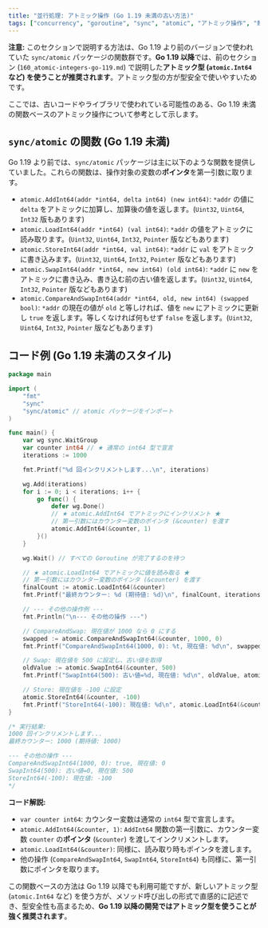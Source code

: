 ```yaml
---
title: "並行処理: アトミック操作 (Go 1.19 未満の古い方法)"
tags: ["concurrency", "goroutine", "sync", "atomic", "アトミック操作", "競合状態", "低レベル同期"]
---
```


**注意:** このセクションで説明する方法は、Go 1.19 より前のバージョンで使われていた `sync/atomic` パッケージの関数群です。**Go 1.19 以降**では、前のセクション (`160_atomic-integers-go-119.md`) で説明した**アトミック型 (`atomic.Int64` など) を使うことが推奨されます**。アトミック型の方が型安全で使いやすいためです。

ここでは、古いコードやライブラリで使われている可能性のある、Go 1.19 未満の関数ベースのアトミック操作について参考として示します。

## `sync/atomic` の関数 (Go 1.19 未満)

Go 1.19 より前では、`sync/atomic` パッケージは主に以下のような関数を提供していました。これらの関数は、操作対象の変数の**ポインタ**を第一引数に取ります。

*   `atomic.AddInt64(addr *int64, delta int64) (new int64)`: `*addr` の値に `delta` をアトミックに加算し、加算後の値を返します。(`Uint32`, `Uint64`, `Int32` 版もあります)
*   `atomic.LoadInt64(addr *int64) (val int64)`: `*addr` の値をアトミックに読み取ります。(`Uint32`, `Uint64`, `Int32`, `Pointer` 版などもあります)
*   `atomic.StoreInt64(addr *int64, val int64)`: `*addr` に `val` をアトミックに書き込みます。(`Uint32`, `Uint64`, `Int32`, `Pointer` 版などもあります)
*   `atomic.SwapInt64(addr *int64, new int64) (old int64)`: `*addr` に `new` をアトミックに書き込み、書き込む前の古い値を返します。(`Uint32`, `Uint64`, `Int32`, `Pointer` 版などもあります)
*   `atomic.CompareAndSwapInt64(addr *int64, old, new int64) (swapped bool)`: `*addr` の現在の値が `old` と等しければ、値を `new` にアトミックに更新し `true` を返します。等しくなければ何もせず `false` を返します。(`Uint32`, `Uint64`, `Int32`, `Pointer` 版などもあります)

## コード例 (Go 1.19 未満のスタイル)

```go title="関数ベースのアトミック操作 (Go < 1.19)"
package main

import (
	"fmt"
	"sync"
	"sync/atomic" // atomic パッケージをインポート
)

func main() {
	var wg sync.WaitGroup
	var counter int64 // ★ 通常の int64 型で宣言
	iterations := 1000

	fmt.Printf("%d 回インクリメントします...\n", iterations)

	wg.Add(iterations)
	for i := 0; i < iterations; i++ {
		go func() {
			defer wg.Done()
			// ★ atomic.AddInt64 でアトミックにインクリメント ★
			// 第一引数にはカウンター変数のポインタ (&counter) を渡す
			atomic.AddInt64(&counter, 1)
		}()
	}

	wg.Wait() // すべての Goroutine が完了するのを待つ

	// ★ atomic.LoadInt64 でアトミックに値を読み取る ★
	// 第一引数にはカウンター変数のポインタ (&counter) を渡す
	finalCount := atomic.LoadInt64(&counter)
	fmt.Printf("最終カウンター: %d (期待値: %d)\n", finalCount, iterations)

	// --- その他の操作例 ---
	fmt.Println("\n--- その他の操作 ---")

	// CompareAndSwap: 現在値が 1000 なら 0 にする
	swapped := atomic.CompareAndSwapInt64(&counter, 1000, 0)
	fmt.Printf("CompareAndSwapInt64(1000, 0): %t, 現在値: %d\n", swapped, atomic.LoadInt64(&counter))

	// Swap: 現在値を 500 に設定し、古い値を取得
	oldValue := atomic.SwapInt64(&counter, 500)
	fmt.Printf("SwapInt64(500): 古い値=%d, 現在値: %d\n", oldValue, atomic.LoadInt64(&counter))

	// Store: 現在値を -100 に設定
	atomic.StoreInt64(&counter, -100)
	fmt.Printf("StoreInt64(-100): 現在値: %d\n", atomic.LoadInt64(&counter))
}

/* 実行結果:
1000 回インクリメントします...
最終カウンター: 1000 (期待値: 1000)

--- その他の操作 ---
CompareAndSwapInt64(1000, 0): true, 現在値: 0
SwapInt64(500): 古い値=0, 現在値: 500
StoreInt64(-100): 現在値: -100
*/
```

**コード解説:**

*   `var counter int64`: カウンター変数は通常の `int64` 型で宣言します。
*   `atomic.AddInt64(&counter, 1)`: `AddInt64` 関数の第一引数に、カウンター変数 `counter` の**ポインタ** (`&counter`) を渡してインクリメントします。
*   `atomic.LoadInt64(&counter)`: 同様に、読み取り時もポインタを渡します。
*   他の操作 (`CompareAndSwapInt64`, `SwapInt64`, `StoreInt64`) も同様に、第一引数にポインタを取ります。

この関数ベースの方法は Go 1.19 以降でも利用可能ですが、新しいアトミック型 (`atomic.Int64` など) を使う方が、メソッド呼び出しの形式で直感的に記述でき、型安全性も高まるため、**Go 1.19 以降の開発ではアトミック型を使うことが強く推奨されます**。
